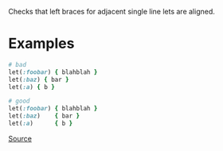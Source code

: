 
Checks that left braces for adjacent single line lets are aligned.

# Examples

```ruby
# bad
let(:foobar) { blahblah }
let(:baz) { bar }
let(:a) { b }

# good
let(:foobar) { blahblah }
let(:baz)    { bar }
let(:a)      { b }
```

[Source](http://www.rubydoc.info/gems/rubocop/RuboCop/Cop/RSpec/AlignLeftLetBrace)